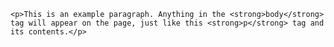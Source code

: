  <title>This is the title of the webpage!</title>
  
    <p>This is an example paragraph. Anything in the <strong>body</strong> tag will appear on the page, just like this <strong>p</strong> tag and its contents.</p>
